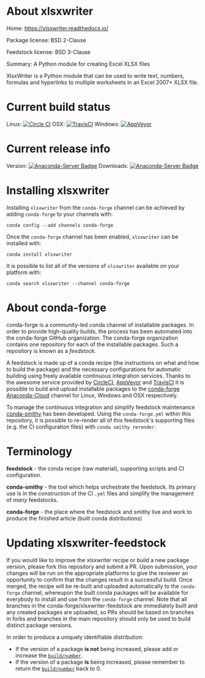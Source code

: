 About xlsxwriter
================

Home: https://xlsxwriter.readthedocs.io/

Package license: BSD 2-Clause

Feedstock license: BSD 3-Clause

Summary: A Python module for creating Excel XLSX files

XlsxWriter is a Python module that can be used to write text, numbers, formulas
and hyperlinks to multiple worksheets in an Excel 2007+ XLSX file.


Current build status
====================

Linux: [![Circle CI](https://circleci.com/gh/conda-forge/xlsxwriter-feedstock.svg?style=shield)](https://circleci.com/gh/conda-forge/xlsxwriter-feedstock)
OSX: [![TravisCI](https://travis-ci.org/conda-forge/xlsxwriter-feedstock.svg?branch=master)](https://travis-ci.org/conda-forge/xlsxwriter-feedstock)
Windows: [![AppVeyor](https://ci.appveyor.com/api/projects/status/github/conda-forge/xlsxwriter-feedstock?svg=True)](https://ci.appveyor.com/project/conda-forge/xlsxwriter-feedstock/branch/master)

Current release info
====================
Version: [![Anaconda-Server Badge](https://anaconda.org/conda-forge/xlsxwriter/badges/version.svg)](https://anaconda.org/conda-forge/xlsxwriter)
Downloads: [![Anaconda-Server Badge](https://anaconda.org/conda-forge/xlsxwriter/badges/downloads.svg)](https://anaconda.org/conda-forge/xlsxwriter)

Installing xlsxwriter
=====================

Installing `xlsxwriter` from the `conda-forge` channel can be achieved by adding `conda-forge` to your channels with:

```
conda config --add channels conda-forge
```

Once the `conda-forge` channel has been enabled, `xlsxwriter` can be installed with:

```
conda install xlsxwriter
```

It is possible to list all of the versions of `xlsxwriter` available on your platform with:

```
conda search xlsxwriter --channel conda-forge
```


About conda-forge
=================

conda-forge is a community-led conda channel of installable packages.
In order to provide high-quality builds, the process has been automated into the
conda-forge GitHub organization. The conda-forge organization contains one repository
for each of the installable packages. Such a repository is known as a *feedstock*.

A feedstock is made up of a conda recipe (the instructions on what and how to build
the package) and the necessary configurations for automatic building using freely
available continuous integration services. Thanks to the awesome service provided by
[CircleCI](https://circleci.com/), [AppVeyor](http://www.appveyor.com/)
and [TravisCI](https://travis-ci.org/) it is possible to build and upload installable
packages to the [conda-forge](https://anaconda.org/conda-forge)
[Anaconda-Cloud](http://docs.anaconda.org/) channel for Linux, Windows and OSX respectively.

To manage the continuous integration and simplify feedstock maintenance
[conda-smithy](http://github.com/conda-forge/conda-smithy) has been developed.
Using the ``conda-forge.yml`` within this repository, it is possible to re-render all of
this feedstock's supporting files (e.g. the CI configuration files) with ``conda smithy rerender``.


Terminology
===========

**feedstock** - the conda recipe (raw material), supporting scripts and CI configuration.

**conda-smithy** - the tool which helps orchestrate the feedstock.
                   Its primary use is in the construction of the CI ``.yml`` files
                   and simplify the management of *many* feedstocks.

**conda-forge** - the place where the feedstock and smithy live and work to
                  produce the finished article (built conda distributions)


Updating xlsxwriter-feedstock
=============================

If you would like to improve the xlsxwriter recipe or build a new
package version, please fork this repository and submit a PR. Upon submission,
your changes will be run on the appropriate platforms to give the reviewer an
opportunity to confirm that the changes result in a successful build. Once
merged, the recipe will be re-built and uploaded automatically to the
`conda-forge` channel, whereupon the built conda packages will be available for
everybody to install and use from the `conda-forge` channel.
Note that all branches in the conda-forge/xlsxwriter-feedstock are
immediately built and any created packages are uploaded, so PRs should be based
on branches in forks and branches in the main repository should only be used to
build distinct package versions.

In order to produce a uniquely identifiable distribution:
 * If the version of a package **is not** being increased, please add or increase
   the [``build/number``](http://conda.pydata.org/docs/building/meta-yaml.html#build-number-and-string).
 * If the version of a package **is** being increased, please remember to return
   the [``build/number``](http://conda.pydata.org/docs/building/meta-yaml.html#build-number-and-string)
   back to 0.
